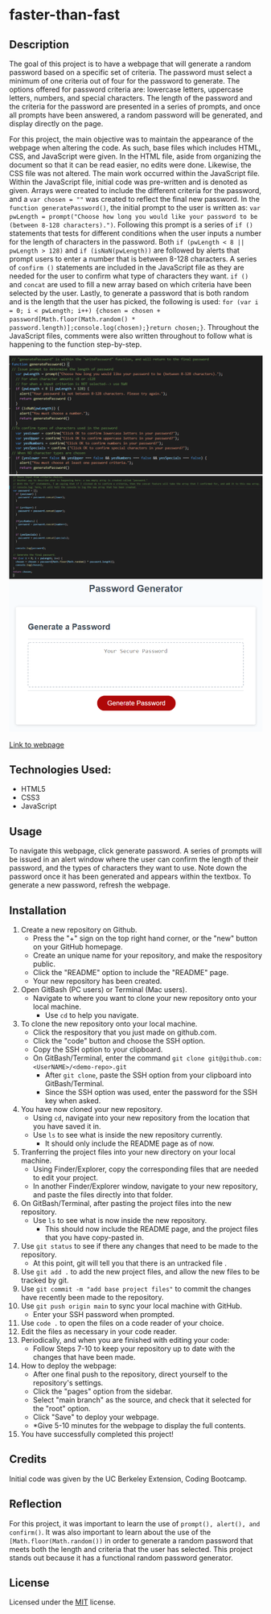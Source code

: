 # faster-than-fast

## Description

The goal of this project is to have a webpage that will generate a random password based on a specific set of criteria. The password must select a minimum of one criteria out of four for the password to generate. The options offered for password criteria are: lowercase letters, uppercase letters, numbers, and special characters. The length of the password and the criteria for the password are presented in a series of prompts, and once all prompts have been answered, a random password will be generated, and display directly on the page. 

For this project, the main objective was to maintain the appearance of the webpage when altering the code. As such, base files which includes HTML, CSS, and JavaScript were given. In the HTML file, aside from organizing the document so that it can be read easier, no edits were done. Likewise, the CSS file was not altered. The main work occurred within the JavaScript file. Within the JavaScript file, initial code was pre-written and is denoted as given. Arrays were created to include the different criteria for the password, and a `var chosen = ""` was created to reflect the final new password. In the `function generatePassword()`, the initial prompt to the user is written as:
`var pwLength = prompt("Choose how long you would like your password to be (between 8-128 characters).")`. Following this prompt is a series of `if ()` statements that tests for different conditions when the user inputs a number for the length of characters in the password. Both `if (pwLength < 8 || pwLength > 128)` and `if (isNaN(pwLength))` are followed by alerts that prompt users to enter a number that is between 8-128 characters. A series of `confirm ()` statements are included in the JavaScript file as they are needed for the user to confirm what type of characters they want. `if ()` and `concat` are used to fill a new array based on which criteria have been selected by the user. Lastly, to generate a password that is both random and is the length that the user has picked, the following is used: 
`for (var i = 0; i < pwLength; i++) {chosen = chosen + password[Math.floor(Math.random() * password.length)];console.log(chosen);}return chosen;}`. Throughout the JavaScript files, comments were also written throughout to follow what is happening to the function step-by-step. 

<img src= "./Assets/js2.png" alt="JavaScript code snippet1 with comments">
<img src= "./Assets/js1.png" alt="JavaScript code snippet2 with comments">
<img src= "./Assets/03-javascript-homework-demo.png" alt="Random password generator webpage">

[Link to webpage](https://snehitak20.github.io/faster-than-fast/)

## Technologies Used:

- HTML5
- CSS3
- JavaScript 

## Usage

To navigate this webpage, click generate password. A series of prompts will be issued in an alert window where the user can confirm the length of their password, and the types of characters they want to use. Note down the password once it has been generated and appears within the textbox. To generate a new password, refresh the webpage.

## Installation

1. Create a new repository on Github. 
    - Press the "+" sign on the top right hand corner, or the "new" button on your GitHub homepage. 
    - Create an unique name for your repository, and make the respository public. 
    - Click the "README" option to include the "README" page. 
    - Your new repository has been created.
2. Open GitBash (PC users) or Terminal (Mac users).
    - Navigate to where you want to clone your new repository onto your local machine. 
        - Use `cd` to help you navigate. 
3. To clone the new repository onto your local machine. 
    - Click the respository that you just made on github.com.
    - Click the "code" button and choose the SSH option. 
    - Copy the SSH option to your clipboard. 
    - On GitBash/Terminal, enter the command `git clone git@github.com:<UserNAME>/<demo-repo>.git`
        - After `git clone`, paste the SSH option from your clipboard into GitBash/Terminal.
        - Since the SSH option was used, enter the password for the SSH key when asked. 
4. You have now cloned your new repository.
    - Using `cd`, navigate into your new repository from the location that you have saved it in. 
    - Use `ls` to see what is inside the new repository currently. 
        - It should only include the README page as of now.
5. Tranferring the project files into your new directory on your local machine. 
    - Using Finder/Explorer, copy the corresponding files that are needed to edit your project. 
    - In another Finder/Explorer window, navigate to your new repository, and paste the files directly into that folder. 
6. On GitBash/Terminal, after pasting the project files into the new repository. 
    - Use `ls` to see what is now inside the new repository.
        - This should now include the README page, and the project files that you have copy-pasted in. 
7. Use `git status` to see if there any changes that need to be made to the repository. 
    - At this point, git will tell you that there is an untracked file .
8. Use `git add .` to add the new project files, and allow the new files to be tracked by git.
9. Use `git commit -m "add base project files"` to commit the changes have recently been made to the repository. 
10. Use `git push origin main` to sync your local machine with GitHub. 
    - Enter your SSH password when prompted. 
11. Use `code .` to open the files on a code reader of your choice.
12. Edit the files as necessary in your code reader. 
13. Periodically, and when you are finished with editing your code: 
    - Follow Steps 7-10 to keep your repository up to date with the changes that have been made. 
14. How to deploy the webpage:
    - After one final push to the repository, direct yourself to the repository's settings. 
    - Click the "pages" option from the sidebar. 
    - Select "main branch" as the source, and check that it selected for the "root" option. 
    - Click "Save" to deploy your webpage. 
    - *Give 5-10 minutes for the webpage to display the full contents.
15. You have successfully completed this project!

## Credits 

Initial code was given by the UC Berkeley Extension, Coding Bootcamp. 
## Reflection

For this project, it was important to learn the use of `prompt(), alert(), and confirm()`. It was also important to learn about the use of the `[Math.floor(Math.random())` in order to generate a random password that meets both the length and criteria that the user has selected. This project stands out because it has a functional random password generator. 

## License

Licensed under the [MIT](https://choosealicense.com/licenses/mit/#) license. 

